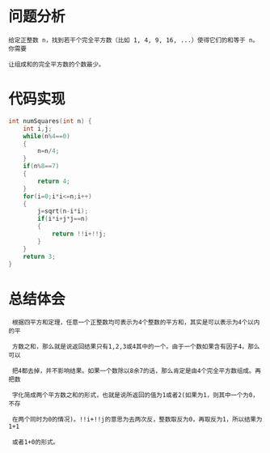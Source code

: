 # 问题分析 #

    给定正整数 n，找到若干个完全平方数（比如 1, 4, 9, 16, ...）使得它们的和等于 n。你需要

    让组成和的完全平方数的个数最少。

# 代码实现 #
```C
int numSquares(int n) {
    int i,j;
    while(n%4==0)
    {
        n=n/4;
    }
    if(n%8==7)
    {
        return 4;
    }
    for(i=0;i*i<=n;i++)
    {
        j=sqrt(n-i*i);
        if(i*i+j*j==n)
        {
            return !!i+!!j;
        }
    }
    return 3;
}
```
# 总结体会 #
     根据四平方和定理，任意一个正整数均可表示为4个整数的平方和，其实是可以表示为4个以内的平

     方数之和，那么就是说返回结果只有1,2,3或4其中的一个。由于一个数如果含有因子4，那么可以

     把4都去掉，并不影响结果。如果一个数除以8余7的话，那么肯定是由4个完全平方数组成。再把数

     字化简成两个平方数之和的形式，也就是说所返回的值为1或者2(如果为1，则其中一个为0，不存

     在两个同时为0的情况)。!!i+!!j的意思为去两次反，整数取反为0，再取反为1，所以结果为1+1

     或者1+0的形式。